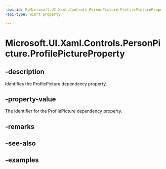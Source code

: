 ```yaml
---
-api-id: P:Microsoft.UI.Xaml.Controls.PersonPicture.ProfilePictureProperty
-api-type: winrt property

---
```

<!-- Property syntax.
public DependencyProperty ProfilePictureProperty { get; }
-->

# Microsoft.UI.Xaml.Controls.PersonPicture.ProfilePictureProperty


## -description

Identifies the ProfilePicture dependency property.


## -property-value

The identifier for the ProfilePicture dependency property.


## -remarks


## -see-also


## -examples



